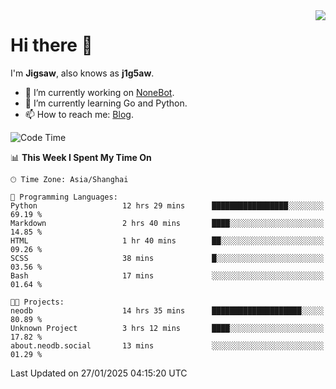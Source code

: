 <a href="#">
  <img align="right" src="https://github-readme-stats.vercel.app/api?username=j1g5awi&count_private=true&show_icons=true&title_color=80070B&text_color=B3B3B3&bg_color=212121&icon_color=80070B" />
</a>

# Hi there 👋

I'm **Jigsaw**, also knows as **j1g5aw**.

- 🔭 I’m currently working on [NoneBot](https://github.com/nonebot).
- 🌱 I’m currently learning Go and Python.
- 📫 How to reach me: [Blog](https://blog.maddestroyer.xyz/).

<!--START_SECTION:waka-->
![Code Time](http://img.shields.io/badge/Code%20Time-1%2C856%20hrs%2033%20mins-blue)

📊 **This Week I Spent My Time On** 

```text
🕑︎ Time Zone: Asia/Shanghai

💬 Programming Languages: 
Python                   12 hrs 29 mins      █████████████████░░░░░░░░   69.19 % 
Markdown                 2 hrs 40 mins       ████░░░░░░░░░░░░░░░░░░░░░   14.85 % 
HTML                     1 hr 40 mins        ██░░░░░░░░░░░░░░░░░░░░░░░   09.26 % 
SCSS                     38 mins             █░░░░░░░░░░░░░░░░░░░░░░░░   03.56 % 
Bash                     17 mins             ░░░░░░░░░░░░░░░░░░░░░░░░░   01.64 % 

🐱‍💻 Projects: 
neodb                    14 hrs 35 mins      ████████████████████░░░░░   80.89 % 
Unknown Project          3 hrs 12 mins       ████░░░░░░░░░░░░░░░░░░░░░   17.82 % 
about.neodb.social       13 mins             ░░░░░░░░░░░░░░░░░░░░░░░░░   01.29 % 
```


 Last Updated on 27/01/2025 04:15:20 UTC
<!--END_SECTION:waka-->
